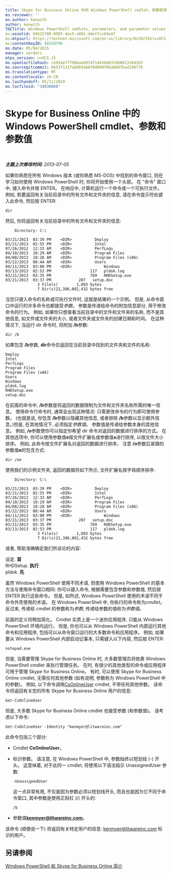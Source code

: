 ```yaml
---
title: Skype for Business Online 中的 Windows PowerShell cmdlet、参数和参数值
ms.reviewer: ''
ms.author: kenwith
author: kenwith
TOCTitle: Windows PowerShell cmdlets, parameters, and parameter values
ms:assetid: 04615700-099f-4ac5-a801-ddeffccb9e4f
ms:mtpsurl: https://technet.microsoft.com/en-us/library/Dn362765(v=OCS.15)
ms:contentKeyID: 56558799
ms.date: 05/04/2015
manager: serdars
mtps_version: v=OCS.15
ms.openlocfilehash: ce954eff790bae6974f144360637d6061318d3d3
ms.sourcegitcommit: bb53f131fabb03a66f0d000f8ba668fbad190778
ms.translationtype: MT
ms.contentlocale: zh-CN
ms.lasthandoff: 05/11/2019
ms.locfileid: "34838060"
---
```

<div data-xmlns="http://www.w3.org/1999/xhtml">

<div class="topic" data-xmlns="http://www.w3.org/1999/xhtml" data-msxsl="urn:schemas-microsoft-com:xslt" data-cs="http://msdn.microsoft.com/en-us/">

<div data-asp="http://msdn2.microsoft.com/asp">

# <a name="windows-powershell-cmdlets-parameters-and-parameter-values-in-skype-for-business-online"></a>Skype for Business Online 中的 Windows PowerShell cmdlet、参数和参数值

</div>

<div id="mainSection">

<div id="mainBody">

<span> </span>

_**主题上次修改时间:** 2013-07-05_

如果你熟悉在所有 Windows 版本 (或你熟悉 MS-DOS) 中找到的命令窗口, 则在学习如何使用 Windows PowerShell 时, 你将开始使用一个头部。 在 "命令" 窗口中, 键入命令并按 ENTER。 在响应中, 计算机运行一个命令或一个可执行文件。 例如, 若要返回有关当前目录中的所有文件和文件夹的信息, 请在命令提示符处键入此命令, 然后按 ENTER:

    dir

然后, 你将返回有关当前目录中的所有文件和文件夹的信息:

``` 
    Directory: C:\

03/21/2013  03:39 PM    <DIR>          Deploy
03/21/2013  02:55 PM    <DIR>          Intel
07/26/2012  12:33 AM    <DIR>          PerfLogs
04/10/2013  10:29 AM    <DIR>          Program Files
04/08/2013  10:28 AM    <DIR>          Program Files (x86)
03/22/2013  08:44 AM    <DIR>          Users
04/11/2013  03:00 PM    <DIR>              Windows
03/13/2013  02:53 PM                 117   pldok.log
03/21/2013  03:35 PM                 769   RHDSetup.exe
03/21/2013  03:37 PM            207   setup.doc
              3 File(s)        1,093 bytes
              7 Dir(s)21,386,002,432 bytes free
```

当您只键入命令的名称或可执行文件时, 这就是结果的一个示例。 但是, 从命令窗口中运行的许多命令也都接受*参数*。 参数是传递给命令的附加信息部分, 用于修改命令的行为。 例如, 如果你只想查看当前目录中的文件和文件夹的名称, 而不是其他信息, 如文件或文件夹的大小, 或者文件夹或文件夹的创建日期和时间。 在这种情况下, 当运行 dir 命令时, 将附加 **/b**参数:

    dir /b

如果包含 **/b**参数, **dir**命令仅返回在当前目录中找到的文件夹和文件的名称:

    Deploy
    Intel
    PerfLogs
    Program Files
    Program Files (x86)
    Users
    Windows
    pldok.log
    RHDSetup.exe
    setup.doc

在前面的命令中, **/b**参数是将返回的数据限制为文件和文件夹名称所需的唯一信息。 使用命令行命令时, 通常会出现这种情况: 只需更改命令的行为即可使用参数。 (也就是说, 你包含 **/b**参数以隐藏其他信息, 或者排除 **/b**参数以显示额外信息。)但是, 在其他情况下, 必须指定*参数值*。 参数值是传递给参数本身的其他信息。 例如, **/o**参数使你可以指定你希望 dir 命令对返回的数据进行排序的方式。 在其他选项中, 你可以使用参数值**e**按文件扩展名或参数值**s**进行排序, 以按文件大小排序。 例如, 此命令按文件扩展名对返回的数据进行排序。 注意 **/o**参数后紧跟的参数值**e**的包含方式:

    dir /oe

使用我们的示例文件夹, 返回的数据将如下所示, 文件扩展名按字母顺序排序:

``` 
    Directory: C:\

03/21/2013  03:39 PM    <DIR>          Deploy
03/21/2013  02:55 PM    <DIR>          Intel
07/26/2012  12:33 AM    <DIR>          PerfLogs
04/10/2013  10:29 AM    <DIR>          Program Files
04/08/2013  10:28 AM    <DIR>          Program Files (x86)
03/22/2013  08:44 AM    <DIR>          Users
04/11/2013  03:00 PM    <DIR>              Windows
03/21/2013  03:37 PM            207   setup.doc
03/21/2013  03:35 PM                 769   RHDSetup.exe
03/13/2013  02:53 PM                 117   pldok.log
              3 File(s)        1,093 bytes
              7 Dir(s)21,386,002,432 bytes free
```

或者, 帮助准确确定我们所谈论的内容:

设定. **首**  
RHDSetup. **执行**  
pldok. **先**

虽然 Windows PowerShell 使用不同术语, 但使用 Windows PowerShell 的基本方法与使用命令窗口相同: 你可以键入命令, 根据需要包含参数和参数值, 然后按 ENTER 执行这些命令。 但是, 如所述, Windows PowerShell 使用的术语不同于命令外壳使用的术语。 在 Windows PowerShell 中, 你执行的命令称为*cmdlet*。 反过来, 传递给 cmdlet 的参数称为*参数*, 传递给参数的值称为*参数值*。

前面的定义将稍加简化。 Cmdlet 实质上是一个迷你应用程序, 只能从 Windows PowerShell 环境内运行。 但是, 你也可以从 Windows PowerShell 内部运行其他命令和应用程序, 包括可以从命令窗口运行的大多数命令和应用程序。 例如, 如果要从 Windows PowerShell 内部启动记事本, 只需键入以下内容, 然后按 ENTER:

    notepad.exe

但是, 当需要管理 Skype for Business Online 时, 大多数管理员将依靠 Windows PowerShell cmdlet 来执行管理任务。 在时, 有很少的其他类型的命令或应用程序可用于管理 Skype for Business Online。 有时, 可以使用 Skype for Business Online cmdlet, 无需任何其他参数 (如有说明, 参数称为 Windows PowerShell 中的参数)。 例如, 以下命令调用[CsOnlineUser](https://technet.microsoft.com/en-us/library/JJ994026(v=OCS.15)) cmdlet, 不带任何其他参数。 该命令将返回有关您的所有 Skype for Business Online 用户的信息:

    Get-CsOnlineUser

但是, 大多数 Skype for Business Online cmdlet 也接受参数 (和参数值)。 请考虑以下命令:

    Get-CsOnlineUser -Identity "kenmyer@litwareinc.com"

此命令包括三个部分:

  - Cmdlet **CsOnlineUser**。

  - 标识参数。 请注意, 在 Windows PowerShell 中, 参数始终以短划线 (-) 开头。 这意味着, 对于此同一 cmdlet, 将使用以下语法指示 UnassignedUser 参数:
    
        -UnassignedUser
    
    这一点非常有用, 不仅是因为参数必须以短划线开头, 而且也是因为它不同于命令窗口, 其中参数是使用正斜杠 (/) 开头的:
    
    ``` 
    /b
    ```

  - 参数值**kenmyer@litwareinc.com**。

该命令 (顺便说一下) 将返回有关特定用户的信息: kenmyer@litwareinc.com 标识的用户。

<div>

## <a name="see-also"></a>另请参阅


[Windows PowerShell 和 Skype for Business Online 简介](https://technet.microsoft.com/en-us/library/Dn362785(v=OCS.15))  
  

</div>

</div>

<span> </span>

</div>

</div>

</div>

